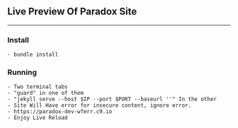 ## Live Preview Of Paradox Site
---

### Install

    - bundle install
    
### Running

    - Two terminal tabs
    - "guard" in one of them
    - "jekyll serve --host $IP --port $PORT --baseurl ''" In the other
    - Site Will Have error for insecure content, ignore error. 
    - https://paradox-dev-wferr.c9.io
    - Enjoy Live Reload
    